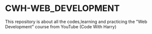# CWH-WEB_DEVELOPMENT
This repository is about all the codes,learning and practicing the "Web Development" course from YouTube (Code With Harry)
